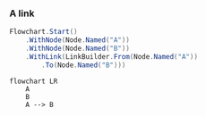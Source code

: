﻿### A link

```csharp
Flowchart.Start()
    .WithNode(Node.Named("A"))
    .WithNode(Node.Named("B"))
    .WithLink(LinkBuilder.From(Node.Named("A"))
        .To(Node.Named("B")))
```

```mermaid
flowchart LR
    A
    B
    A --> B
```